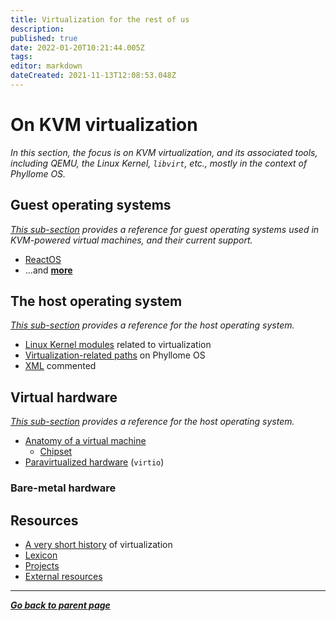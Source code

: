 ```yaml
---
title: Virtualization for the rest of us
description: 
published: true
date: 2022-01-20T10:21:44.005Z
tags: 
editor: markdown
dateCreated: 2021-11-13T12:08:53.048Z
---
```


# On KVM virtualization

*In this section, the focus is on KVM virtualization, and its associated tools, including QEMU, the Linux Kernel, `libvirt`, etc., mostly in the context of Phyllome OS.* 

## Guest operating systems

*[This sub-section](/virt/guest) provides a reference for guest operating systems used in KVM-powered virtual machines, and their current support.*

* [ReactOS](/virt/guest/reactos)
* ...and [**more**](/virt/guest)

## The host operating system

*[This sub-section](/virt/host) provides a reference for the host operating system.*

* [Linux Kernel modules](/virt/host/modules) related to virtualization
* [Virtualization-related paths](/virt/host/paths) on Phyllome OS
* [XML](/virt/host/xml) commented

## Virtual hardware

*[This sub-section](/virt/host) provides a reference for the host operating system.*

* [Anatomy of a virtual machine](/virt/vm)
	* [Chipset](/virt/chipset)
* [Paravirtualized hardware](/virt/virtio) (`virtio`)

### Bare-metal hardware

## Resources

* [A very short history](/virt/history) of virtualization
* [Lexicon](/virt/lexicon)
* [Projects](/virt/projects)
* [External resources](/virt/resources)

---

*[**Go back to parent page**](https://wiki.phyllo.me/)*